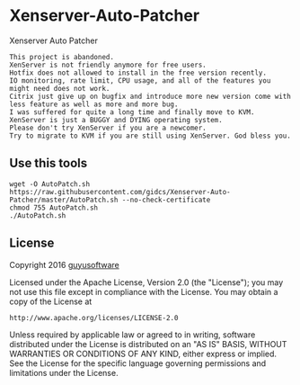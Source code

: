 # Xenserver-Auto-Patcher
Xenserver Auto Patcher

```
This project is abandoned.
XenServer is not friendly anymore for free users.
Hotfix does not allowed to install in the free version recently.
IO monitoring, rate limit, CPU usage, and all of the features you might need does not work.
Citrix just give up on bugfix and introduce more new version come with less feature as well as more and more bug.
I was suffered for quite a long time and finally move to KVM.
XenServer is just a BUGGY and DYING operating system.
Please don't try XenServer if you are a newcomer.
Try to migrate to KVM if you are still using XenServer. God bless you.
```

Use this tools
-------
	
	wget -O AutoPatch.sh https://raw.githubusercontent.com/gidcs/Xenserver-Auto-Patcher/master/AutoPatch.sh --no-check-certificate
	chmod 755 AutoPatch.sh
	./AutoPatch.sh

License
-------

Copyright 2016 [guyusoftware]

Licensed under the Apache License, Version 2.0 (the "License");
you may not use this file except in compliance with the License.
You may obtain a copy of the License at

    http://www.apache.org/licenses/LICENSE-2.0

Unless required by applicable law or agreed to in writing, software
distributed under the License is distributed on an "AS IS" BASIS,
WITHOUT WARRANTIES OR CONDITIONS OF ANY KIND, either express or implied.
See the License for the specific language governing permissions and
limitations under the License.

[guyusoftware]: https://www.guyusoftware.com/
